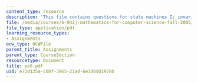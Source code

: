 ```yaml
---
content_type: resource
description: 'This file contains questions for state machines I: invariants.'
file: /media/courses/6-042j-mathematics-for-computer-science-fall-2005/e71d125ac0bf396521ad6e14bdd1978b_ps6.pdf
file_type: application/pdf
learning_resource_types:
- Assignments
ocw_type: OCWFile
parent_title: Assignments
parent_type: CourseSection
resourcetype: Document
title: ps6.pdf
uid: e71d125a-c0bf-3965-21ad-6e14bdd1978b
---
```

